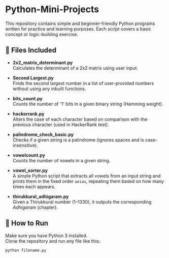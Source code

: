 # Python-Mini-Projects

This repository contains simple and beginner-friendly Python programs written for practice and learning purposes. Each script covers a basic concept or logic-building exercise.

## 📁 Files Included

- **2x2_matrix_determinant.py**  
  Calculates the determinant of a 2x2 matrix using user input.

- **Second Largest.py**  
  Finds the second largest number in a list of user-provided numbers without using any inbuilt functions.

- **bits_count.py**  
  Counts the number of '1' bits in a given binary string (Hamming weight).

- **hackerrank.py**  
  Alters the case of each character based on comparison with the previous character (used in HackerRank test).

- **palindrome_check_basic.py**  
  Checks if a given string is a palindrome (ignores spaces and is case-insensitive).

- **vowelcount.py**  
  Counts the number of vowels in a given string.

- **vowel_sorter.py**  
  A simple Python script that extracts all vowels from an input string and prints them in the fixed order `aeiou`, repeating them based on how many times each appears.

- **thirukkural_adhigaram.py**  
  Given a Thirukkural number (1–1330), it outputs the corresponding *Adhigaram* (chapter).

## 🚀 How to Run

Make sure you have Python 3 installed.  
Clone the repository and run any file like this:

```bash
python filename.py
